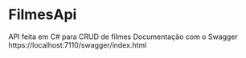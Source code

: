 # FilmesApi

API feita em C# para CRUD de filmes
Documentação com o Swagger
https://localhost:7110/swagger/index.html
